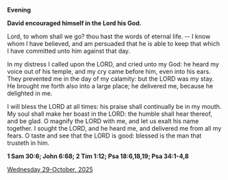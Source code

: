 **Evening**

**David encouraged himself in the Lord his God.**
 
Lord, to whom shall we go? thou hast the words of eternal life. -- I know whom I have believed, and am persuaded that he is able to keep that which I have committed unto him against that day.
 
In my distress I called upon the LORD, and cried unto my God: he heard my voice out of his temple, and my cry came before him, even into his ears. They prevented me in the day of my calamity: but the LORD was my stay. He brought me forth also into a large place; he delivered me, because he delighted in me.
 
I will bless the LORD at all times: his praise shall continually be in my mouth. My soul shall make her boast in the LORD: the humble shall hear thereof, and be glad. O magnify the LORD with me, and let us exalt his name together. I sought the LORD, and he heard me, and delivered me from all my fears. O taste and see that the LORD is good: blessed is the man that trusteth in him.  

**1 Sam 30:6; John 6:68; 2 Tim 1:12; Psa 18:6,18,19; Psa 34:1-4,8**

[Wednesday 29-October, 2025](https://t.me/daily_light)
